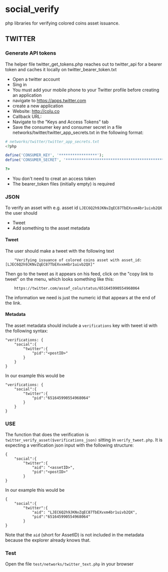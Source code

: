 # social_verify

php libraries for verifying colored coins asset issuance.

## TWITTER

### Generate API tokens
The helper file twitter_get_tokens.php reaches out to twitter_api for a bearer token and caches it locally on twitter_bearer_token.txt

* Open a twitter account
* Sing in
* You must add your mobile phone to your Twitter profile before creating an application
* navigate to https://apps.twitter.com
* create a new application
 * Website: http://colu.co
 * Callback URL: <leave blank>
* Navigate to the "Keys and Access Tokens" tab
* Save the consumer key and consumer secret in a file networks/twitter/twitter_app_secrets.txt in the following format:
```PHP
# networks/twitter/twitter_app_secrets.txt
<?php

define('CONSUMER_KEY', '*****************');
define('CONSUMER_SECRET', '********************************************');

?>

```
* You don't need to creat an access token
* The bearer_token files (initially empty) is required

### JSON
To verify an asset with e.g. asset id `LJEC6Q2h9JKNvZqEC87TbEXvxm4br1uivb2QX` the user should 
* Tweet
* Add something to the asset metadata

#### Tweet
The user should make a tweet with the following text
```
	"Verifying issuance of colored coins asset with asset_id: [LJEC6Q2h9JKNvZqEC87TbEXvxm4br1uivb2QX]"
```
Then go to the tweet as it appears on his feed, click on the "copy link to tweet" on the menu, which looks something like this:
```
	https://twitter.com/assaf_colu/status/651645990554968064
```
The information we need is just the numeric id that appears at the end of the link.
#### Metadata
The asset metadata should include a `verifications` key with tweet id with the following syntax:
```
"verifications: {
	"social":{
		"twitter":{
			"pid":"<postID>"
		}
	}
}
```
In our example this would be

``` 
"verifications: {
	"social":{
		"twitter":{
			"pid":"651645990554968064"
		}
	}
}
```

### USE
The function that does the verification is `twitter_verify_asset($verifications_json)` sitting in `verify_tweet.php`.
It is expecting a verification json input with the following structure:
```
{
	"social":{
		"twitter":{
			"aid": "<assetID>",
			"pid":"<postID>"
		}
}
```
In our example this would be

```
{
	"social":{
		"twitter":{
			"aid": "LJEC6Q2h9JKNvZqEC87TbEXvxm4br1uivb2QX",
			"pid":"651645990554968064"
		}
}
```
Note that the `aid` (short for AssetID) is not included in the metadata because the explorer already knows that.

### Test
Open the file `test/networks/twitter_text.php` in your browser


